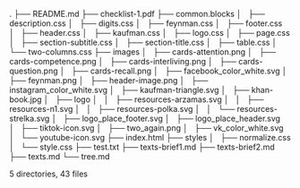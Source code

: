 .
├── README.md
├── checklist-1.pdf
├── common.blocks
│   ├── description.css
│   ├── digits.css
│   ├── feynman.css
│   ├── footer.css
│   ├── header.css
│   ├── kaufman.css
│   ├── logo.css
│   ├── page.css
│   ├── section-subtitle.css
│   ├── section-title.css
│   ├── table.css
│   └── two-columns.css
├── images
│   ├── cards-attention.png
│   ├── cards-competence.png
│   ├── cards-interliving.png
│   ├── cards-question.png
│   ├── cards-recall.png
│   ├── facebook_color_white.svg
│   ├── feynman.png
│   ├── header-image.png
│   ├── instagram_color_white.svg
│   ├── kaufman-triangle.svg
│   ├── khan-book.jpg
│   ├── logo
│   │   ├── resources-arzamas.svg
│   │   ├── resources-n1.svg
│   │   ├── resources-polka.svg
│   │   └── resources-strelka.svg
│   ├── logo_place_footer.svg
│   ├── logo_place_header.svg
│   ├── tiktok-icon.svg
│   ├── two_again.png
│   ├── vk_color_white.svg
│   └── youtube-icon.svg
├── index.html
├── styles
│   ├── normalize.css
│   └── style.css
├── test.txt
├── texts-brief1.md
├── texts-brief2.md
├── texts.md
└── tree.md

5 directories, 43 files
